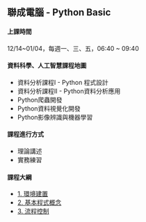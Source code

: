 ## 聯成電腦 - Python Basic

#### 上課時間

12/14~01/04，每週一、三、五，06:40 ~ 09:40


#### 資料科學、人工智慧課程地圖

- 資料分析課程I - Python 程式設計
- 資料分析課程II - Python資料分析應用
- Python爬蟲開發
- Python資料視覺化開發
- Python影像辨識與機器學習

#### 課程進行方式

- 理論講述
- 實務練習

#### 課程大綱
- [1. 環境建置](http://mirdex.github.io/PythonBasic_20221214/1.%20environment.slides.html)
- [2. 基本程式概念](http://mirdex.github.io/PythonBasic_20221214/2.%20basic%20concept.slides.html)
- [3. 流程控制](http://mirdex.github.io/PythonBasic_20221214/3.%20流程控制(Q).slides.html)
